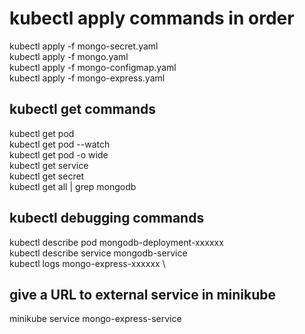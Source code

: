 # kubectl apply commands in order
kubectl apply -f mongo-secret.yaml \
kubectl apply -f mongo.yaml \
kubectl apply -f mongo-configmap.yaml \
kubectl apply -f mongo-express.yaml 

## kubectl get commands
kubectl get pod \
kubectl get pod --watch \
kubectl get pod -o wide \
kubectl get service \
kubectl get secret \
kubectl get all | grep mongodb

## kubectl debugging commands
kubectl describe pod mongodb-deployment-xxxxxx \
kubectl describe service mongodb-service \
kubectl logs mongo-express-xxxxxx \

## give a URL to external service in minikube
minikube service mongo-express-service